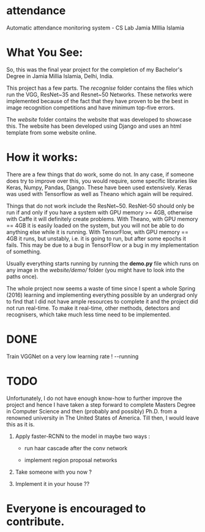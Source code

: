 # attendance
Automatic attendance monitoring system - CS Lab Jamia MIllia Islamia

# What You See:

So, this was the final year project for the completion of my Bachelor's Degree in Jamia Millia Islamia, Delhi, India.

This project has a few parts. The *recognise* folder contains the files which run the VGG, ResNet~35 and Resnet~50 Networks. These networks were implemented because of the fact that they have proven to be the best in image recognition competitions and have minimum top-five errors.

The *website* folder contains the website that was developed to showcase this. The website has been developed using Django and uses an html template from some website online.

# How it works:

There are a few things that do work, some do not. In any case, if someone does try to improve over this, you would require, some specific libraries like Keras, Numpy, Pandas, Django. These have been used extensively. Keras was used with Tensorflow as well as Theano which again will be required.

Things that do not work include the ResNet~50. ResNet-50 should only be run if and only if you have a system with GPU memory >= 4GB, otherwise with Caffe it will definitely create problems.
With Theano, with GPU memory == 4GB it is easily loaded on the system, but you will not be able to do anything else while it is running. 
With TensorFlow, with GPU memory == 4GB it runs, but unstably, i.e. it is going to run, but after some epochs it fails. This may be due to a bug in TensorFlow or a bug in my implementation of something.

Usually everything starts running by running the **demo.py** file which runs on any image in the *website/demo/* folder (you might have to look into the paths once).

The whole project now seems a waste of time since I spent a whole Spring (2016) learning and implementing everything possible by an undergrad only to find that I did not have ample resources to complete it and the project did not run real-time. To make it real-time, other methods, detectors and recognisers, which take much less time need to be implemented.

# DONE

Train VGGNet on a very low learning rate ! --running

# TODO

Unfortunately, I do not have enough know-how to further improve the project and hence I have taken a step forward to complete Masters Degree in Computer Science and then (probably and possibly) Ph.D. from a renowned university in The United States of America. Till then, I would leave this as it is.

1. Apply faster-RCNN to the model in maybe two ways :
    
    *   run haar cascade after the conv network

    *   implement region proposal networks

2. Take someone with you now ?

3. Implement it in your house ??


# Everyone is encouraged to contribute.

